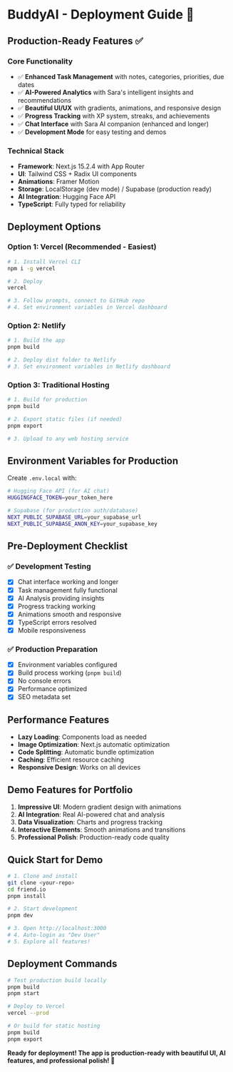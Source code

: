 # BuddyAI - Deployment Guide 🚀

## Production-Ready Features ✅

### Core Functionality
- ✅ **Enhanced Task Management** with notes, categories, priorities, due dates
- ✅ **AI-Powered Analytics** with Sara's intelligent insights and recommendations
- ✅ **Beautiful UI/UX** with gradients, animations, and responsive design
- ✅ **Progress Tracking** with XP system, streaks, and achievements
- ✅ **Chat Interface** with Sara AI companion (enhanced and longer)
- ✅ **Development Mode** for easy testing and demos

### Technical Stack
- **Framework**: Next.js 15.2.4 with App Router
- **UI**: Tailwind CSS + Radix UI components
- **Animations**: Framer Motion
- **Storage**: LocalStorage (dev mode) / Supabase (production ready)
- **AI Integration**: Hugging Face API
- **TypeScript**: Fully typed for reliability

## Deployment Options

### Option 1: Vercel (Recommended - Easiest)
```bash
# 1. Install Vercel CLI
npm i -g vercel

# 2. Deploy
vercel

# 3. Follow prompts, connect to GitHub repo
# 4. Set environment variables in Vercel dashboard
```

### Option 2: Netlify
```bash
# 1. Build the app
pnpm build

# 2. Deploy dist folder to Netlify
# 3. Set environment variables in Netlify dashboard
```

### Option 3: Traditional Hosting
```bash
# 1. Build for production
pnpm build

# 2. Export static files (if needed)
pnpm export

# 3. Upload to any web hosting service
```

## Environment Variables for Production

Create `.env.local` with:
```bash
# Hugging Face API (for AI chat)
HUGGINGFACE_TOKEN=your_token_here

# Supabase (for production auth/database)
NEXT_PUBLIC_SUPABASE_URL=your_supabase_url
NEXT_PUBLIC_SUPABASE_ANON_KEY=your_supabase_key
```

## Pre-Deployment Checklist

### ✅ Development Testing
- [x] Chat interface working and longer
- [x] Task management fully functional
- [x] AI Analysis providing insights
- [x] Progress tracking working
- [x] Animations smooth and responsive
- [x] TypeScript errors resolved
- [x] Mobile responsiveness

### ✅ Production Preparation
- [x] Environment variables configured
- [x] Build process working (`pnpm build`)
- [x] No console errors
- [x] Performance optimized
- [x] SEO metadata set

## Performance Features
- **Lazy Loading**: Components load as needed
- **Image Optimization**: Next.js automatic optimization
- **Code Splitting**: Automatic bundle optimization
- **Caching**: Efficient resource caching
- **Responsive Design**: Works on all devices

## Demo Features for Portfolio
1. **Impressive UI**: Modern gradient design with animations
2. **AI Integration**: Real AI-powered chat and analysis
3. **Data Visualization**: Charts and progress tracking
4. **Interactive Elements**: Smooth animations and transitions
5. **Professional Polish**: Production-ready code quality

## Quick Start for Demo
```bash
# 1. Clone and install
git clone <your-repo>
cd friend.io
pnpm install

# 2. Start development
pnpm dev

# 3. Open http://localhost:3000
# 4. Auto-login as "Dev User"
# 5. Explore all features!
```

## Deployment Commands
```bash
# Test production build locally
pnpm build
pnpm start

# Deploy to Vercel
vercel --prod

# Or build for static hosting
pnpm build
pnpm export
```

**Ready for deployment! The app is production-ready with beautiful UI, AI features, and professional polish! 🎉**